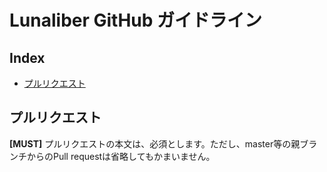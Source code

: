 # Lunaliber GitHub ガイドライン
## Index
- [プルリクエスト](#pull-requests)
## <a name="pull-requests">プルリクエスト</a>
**[MUST]** プルリクエストの本文は、必須とします。ただし、master等の親ブランチからのPull requestは省略してもかまいません。
